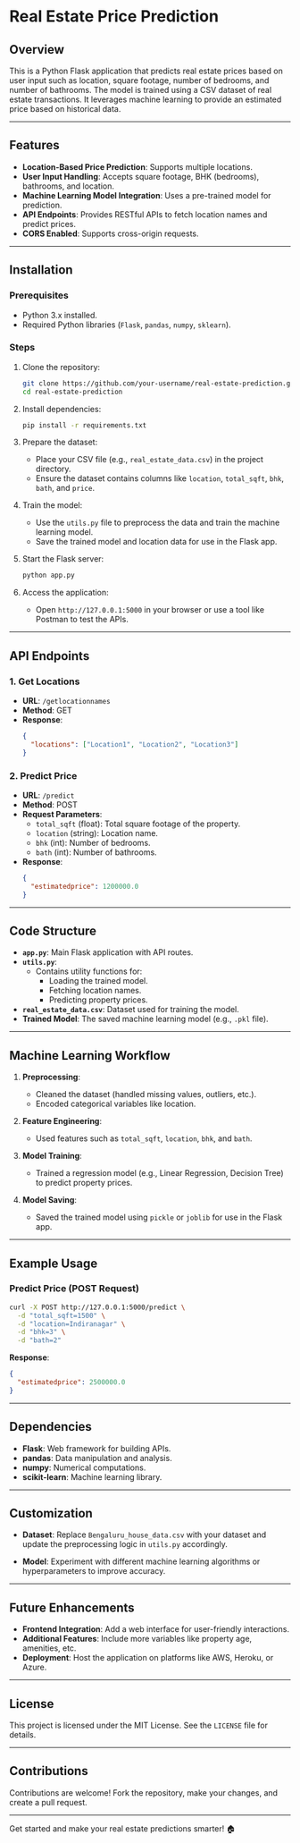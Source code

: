 # Real Estate Price Prediction

## Overview

This is a Python Flask application that predicts real estate prices based on user input such as location, square footage, number of bedrooms, and number of bathrooms. The model is trained using a CSV dataset of real estate transactions. It leverages machine learning to provide an estimated price based on historical data.

---

## Features

- **Location-Based Price Prediction**: Supports multiple locations.
- **User Input Handling**: Accepts square footage, BHK (bedrooms), bathrooms, and location.
- **Machine Learning Model Integration**: Uses a pre-trained model for prediction.
- **API Endpoints**: Provides RESTful APIs to fetch location names and predict prices.
- **CORS Enabled**: Supports cross-origin requests.

---

## Installation

### Prerequisites

- Python 3.x installed.
- Required Python libraries (`Flask`, `pandas`, `numpy`, `sklearn`).

### Steps

1. Clone the repository:

   ```bash
   git clone https://github.com/your-username/real-estate-prediction.git
   cd real-estate-prediction
   ```

2. Install dependencies:

   ```bash
   pip install -r requirements.txt
   ```

3. Prepare the dataset:
   - Place your CSV file (e.g., `real_estate_data.csv`) in the project directory.
   - Ensure the dataset contains columns like `location`, `total_sqft`, `bhk`, `bath`, and `price`.

4. Train the model:
   - Use the `utils.py` file to preprocess the data and train the machine learning model.
   - Save the trained model and location data for use in the Flask app.

5. Start the Flask server:

   ```bash
   python app.py
   ```

6. Access the application:
   - Open `http://127.0.0.1:5000` in your browser or use a tool like Postman to test the APIs.

---

## API Endpoints

### 1. **Get Locations**
   - **URL**: `/getlocationnames`
   - **Method**: GET
   - **Response**:
     ```json
     {
       "locations": ["Location1", "Location2", "Location3"]
     }
     ```

### 2. **Predict Price**
   - **URL**: `/predict`
   - **Method**: POST
   - **Request Parameters**:
     - `total_sqft` (float): Total square footage of the property.
     - `location` (string): Location name.
     - `bhk` (int): Number of bedrooms.
     - `bath` (int): Number of bathrooms.
   - **Response**:
     ```json
     {
       "estimatedprice": 1200000.0
     }
     ```

---

## Code Structure

- **`app.py`**: Main Flask application with API routes.
- **`utils.py`**:
  - Contains utility functions for:
    - Loading the trained model.
    - Fetching location names.
    - Predicting property prices.
- **`real_estate_data.csv`**: Dataset used for training the model.
- **Trained Model**: The saved machine learning model (e.g., `.pkl` file).

---

## Machine Learning Workflow

1. **Preprocessing**:
   - Cleaned the dataset (handled missing values, outliers, etc.).
   - Encoded categorical variables like location.

2. **Feature Engineering**:
   - Used features such as `total_sqft`, `location`, `bhk`, and `bath`.

3. **Model Training**:
   - Trained a regression model (e.g., Linear Regression, Decision Tree) to predict property prices.

4. **Model Saving**:
   - Saved the trained model using `pickle` or `joblib` for use in the Flask app.

---

## Example Usage

### Predict Price (POST Request)
```bash
curl -X POST http://127.0.0.1:5000/predict \
  -d "total_sqft=1500" \
  -d "location=Indiranagar" \
  -d "bhk=3" \
  -d "bath=2"
```

**Response**:
```json
{
  "estimatedprice": 2500000.0
}
```

---

## Dependencies

- **Flask**: Web framework for building APIs.
- **pandas**: Data manipulation and analysis.
- **numpy**: Numerical computations.
- **scikit-learn**: Machine learning library.

---

## Customization

- **Dataset**:
  Replace `Bengaluru_house_data.csv` with your dataset and update the preprocessing logic in `utils.py` accordingly.

- **Model**:
  Experiment with different machine learning algorithms or hyperparameters to improve accuracy.

---

## Future Enhancements

- **Frontend Integration**: Add a web interface for user-friendly interactions.
- **Additional Features**: Include more variables like property age, amenities, etc.
- **Deployment**: Host the application on platforms like AWS, Heroku, or Azure.

---

## License

This project is licensed under the MIT License. See the `LICENSE` file for details.

---

## Contributions

Contributions are welcome! Fork the repository, make your changes, and create a pull request.

---

Get started and make your real estate predictions smarter! 🏠
